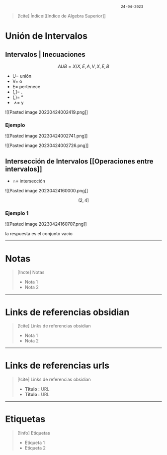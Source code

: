 														24-04-2023

>[!cite] Índice:[[Indice de Algebra Superior]]

# Unión de Intervalos

## Intervalos | Inecuaciones 

$$AUB= {X/X,E,A,V,X,E,B}$$
* U= unión
* V= o
* E= pertenece 
* [,]= .
* (,)= °
*  ∧= y

![[Pasted image 20230424002419.png]]

### Ejemplo 

![[Pasted image 20230424002741.png]]


![[Pasted image 20230424002726.png]]

## Intersección de Intervalos [[Operaciones entre intervalos]]

* ∩= intersección 

![[Pasted image 20230424160000.png]]

$$(2,4]$$
### Ejemplo 1 

![[Pasted image 20230424160707.png]]

la respuesta es el conjunto vacio 







--------------------------------------------------

# Notas
> [!note]  Notas
> - Nota 1
> - Nota 2

--------------------------------------------------

# Links de referencias obsidian

> [!cite]  Links de referencias obsidian
> - Nota 1
> - Nota 2

--------------------------------------------------

# Links de referencias urls

> [!cite]  Links de referencias obsidian
> - __Título :__ URL
> - __Título :__ URL

--------------------------------------------------

# Etiquetas
> [!info] Etiquetas
> - Etiqueta 1
> - Etiqueta 2